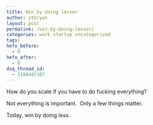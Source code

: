 ```yaml
---
title: Win by doing lesser
author: ytbryan
layout: post
permalink: /win-by-doing-lesser/
categories: work startup uncategorized
tags:
hefo_before:
  - 0
hefo_after:
  - 0
dsq_thread_id:
  - 2188442167
---
```

How do you scale if you have to do fucking everything?

Not everything is important.  Only a few things matter.

Today, win by doing less.
